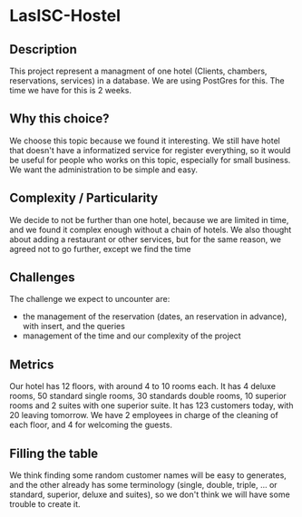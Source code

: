 # LasISC-Hostel

## Description
This project represent a managment of one hotel (Clients, chambers, reservations, services) in a database. We are using PostGres for this.
The time we have for this is 2 weeks.

## Why this choice?

We choose this topic because we found it interesting. We still have hotel that doesn't have a informatized service for register everything, so it would be useful for people who works on this topic, especially for small business. We want the administration to be simple and easy.

## Complexity / Particularity

We decide to not be further than one hotel, because we are limited in time, and we found it complex enough without a chain of hotels. We also thought about adding a restaurant or other services, but for the same reason, we agreed not to go further, except we find the time

## Challenges
The challenge we expect to uncounter are:
  - the management of the reservation (dates, an reservation in advance), with insert, and the queries
  - management of the time and our complexity of the project


## Metrics

Our hotel has 12 floors, with around 4 to 10 rooms each. It has 4 deluxe rooms, 50 standard single rooms, 30 standards double rooms, 10 superior rooms and 2 suites with one superior suite. It has 123 customers today, with 20 leaving tomorrow. We have 2 employees in charge of the cleaning of each floor, and 4 for welcoming the guests.

## Filling the table

We think finding some random customer names will be easy to generates, and the other already has some terminology (single, double, triple, ... or standard, superior, deluxe and suites), so we don't think we will have some trouble to create it.
